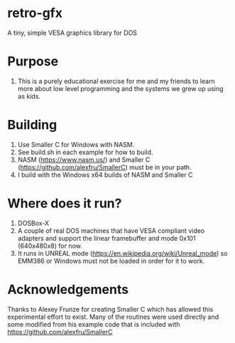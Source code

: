 # retro-gfx
A tiny, simple VESA graphics library for DOS

# Purpose
1. This is a purely educational exercise for me and my friends to learn more about low level programming and the systems we grew up using as kids.

# Building

1. Use Smaller C for Windows with NASM.
2. See build.sh in each example for how to build.
3. NASM (https://www.nasm.us/) and Smaller C (https://github.com/alexfru/SmallerC) must be in your path.
4. I build with the Windows x64 builds of NASM and Smaller C

# Where does it run?
1. DOSBox-X
2. A couple of real DOS machines that have VESA compliant video adapters and support the linear framebuffer and mode 0x101 (640x480x8) for now.
3. It runs in UNREAL mode (https://en.wikipedia.org/wiki/Unreal_mode) so EMM386 or Windows must not be loaded in order for it to work.


# Acknowledgements

Thanks to Alexey Frunze for creating Smaller C which has allowed this experimental effort to exist. 
Many of the routines were used directly and some modified from his example code that is included with https://github.com/alexfru/SmallerC
